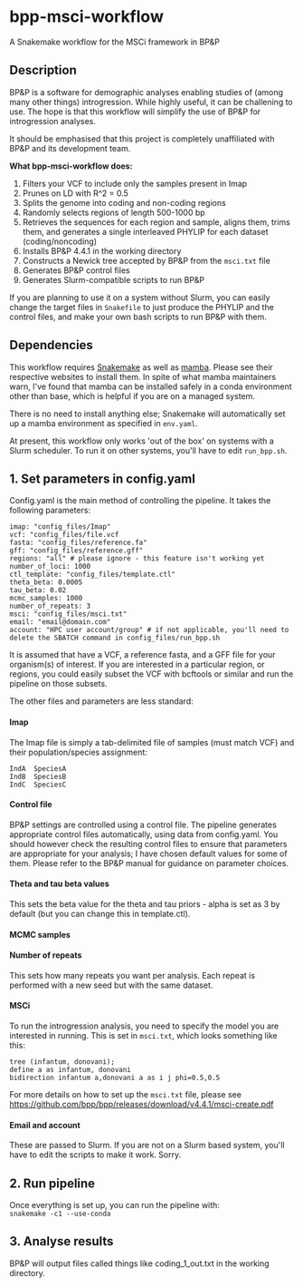 # bpp-msci-workflow
A Snakemake workflow for the MSCi framework in BP&amp;P

## Description ##
BP&P is a software for demographic analyses enabling studies of (among many other things) introgression. While highly useful, it can be challening to use. The hope is that this workflow will simplify the use of BP&P for introgression analyses.

It should be emphasised that this project is completely unaffiliated with BP&P and its development team. 

**What bpp-msci-workflow does:**
1. Filters your VCF to include only the samples present in Imap
2. Prunes on LD with R^2 = 0.5
3. Splits the genome into coding and non-coding regions
4. Randomly selects regions of length 500-1000 bp
5. Retrieves the sequences for each region and sample, aligns them, trims them, and generates a single interleaved PHYLIP for each dataset (coding/noncoding)
6. Installs BP&P 4.4.1 in the working directory
7. Constructs a Newick tree accepted by BP&P from the `msci.txt` file
8. Generates BP&P control files
9. Generates Slurm-compatible scripts to run BP&P

If you are planning to use it on a system without Slurm, you can easily change the target files in `Snakefile` to just produce the PHYLIP and the control files, and make your own bash scripts to run BP&P with them.

## Dependencies ##
This workflow requires [Snakemake](https://snakemake.readthedocs.io/en/stable/getting_started/installation.html) as well as [mamba](https://github.com/mamba-org/mamba). Please see their respective websites to install them. In spite of what mamba maintainers warn, I've found that mamba can be installed safely in a conda environment other than base, which is helpful if you are on a managed system.

There is no need to install anything else; Snakemake will automatically set up a mamba environment as specified in `env.yaml`.

At present, this workflow only works 'out of the box' on systems with a Slurm scheduler. To run it on other systems, you'll have to edit `run_bpp.sh`.

## 1. Set parameters in config.yaml ##
Config.yaml is the main method of controlling the pipeline. It takes the following parameters:
```
imap: "config_files/Imap"
vcf: "config_files/file.vcf
fasta: "config_files/reference.fa"
gff: "config_files/reference.gff"
regions: "all" # please ignore - this feature isn't working yet
number_of_loci: 1000
ctl_template: "config_files/template.ctl"
theta_beta: 0.0005
tau_beta: 0.02
mcmc_samples: 1000
number_of_repeats: 3
msci: "config_files/msci.txt"
email: "email@domain.com"
account: "HPC user account/group" # if not applicable, you'll need to delete the SBATCH command in config_files/run_bpp.sh
```

It is assumed that have a VCF, a reference fasta, and a GFF file for your organism(s) of interest. If you are interested in a particular region, or regions, you could easily subset the VCF with bcftools or similar and run the pipeline on those subsets.

The other files and parameters are less standard:

#### Imap ####
The Imap file is simply a tab-delimited file of samples (must match VCF) and their population/species assignment:
```
IndA  SpeciesA
IndB  SpeciesB
IndC  SpeciesC
```

#### Control file ####
BP&P settings are controlled using a control file. The pipeline generates appropriate control files automatically, using data from config.yaml. You should however check the resulting control files to ensure that parameters are appropriate for your analysis; I have chosen default values for some of them. Please refer to the BP&P manual for guidance on parameter choices.

#### Theta and tau beta values ####
This sets the beta value for the theta and tau priors - alpha is set as 3 by default (but you can change this in template.ctl). 

#### MCMC samples ####

#### Number of repeats ####
This sets how many repeats you want per analysis. Each repeat is performed with a new seed but with the same dataset.

#### MSCi ####
To run the introgression analysis, you need to specify the model you are interested in running. This is set in `msci.txt`, which looks something like this:
```
tree (infantum, donovani);
define a as infantum, donovani
bidirection infantum a,donovani a as i j phi=0.5,0.5
```

For more details on how to set up the `msci.txt` file, please see https://github.com/bpp/bpp/releases/download/v4.4.1/msci-create.pdf

#### Email and account ####
These are passed to Slurm. If you are not on a Slurm based system, you'll have to edit the scripts to make it work. Sorry.

## 2. Run pipeline ##
Once everything is set up, you can run the pipeline with: </br>
`snakemake -c1 --use-conda`

## 3. Analyse results ##
BP&P will output files called things like coding_1_out.txt in the working directory.



